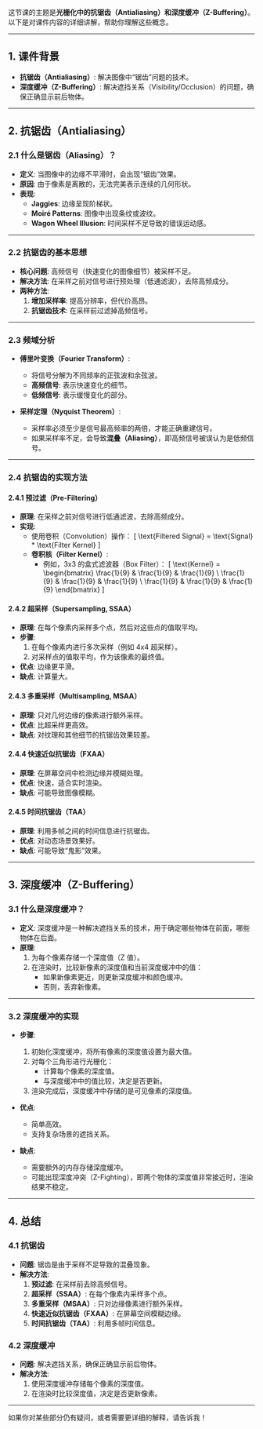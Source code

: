 这节课的主题是**光栅化中的抗锯齿（Antialiasing）和深度缓冲（Z-Buffering）**。以下是对课件内容的详细讲解，帮助你理解这些概念。

---

## **1. 课件背景**
- **抗锯齿（Antialiasing）**: 解决图像中“锯齿”问题的技术。
- **深度缓冲（Z-Buffering）**: 解决遮挡关系（Visibility/Occlusion）的问题，确保正确显示前后物体。

---

## **2. 抗锯齿（Antialiasing）**

### **2.1 什么是锯齿（Aliasing）？**
- **定义**: 当图像中的边缘不平滑时，会出现“锯齿”效果。
- **原因**: 由于像素是离散的，无法完美表示连续的几何形状。
- **表现**:
  - **Jaggies**: 边缘呈现阶梯状。
  - **Moiré Patterns**: 图像中出现条纹或波纹。
  - **Wagon Wheel Illusion**: 时间采样不足导致的错误运动感。

---

### **2.2 抗锯齿的基本思想**
- **核心问题**: 高频信号（快速变化的图像细节）被采样不足。
- **解决方法**: 在采样之前对信号进行预处理（低通滤波），去除高频成分。
- **两种方法**:
  1. **增加采样率**: 提高分辨率，但代价高昂。
  2. **抗锯齿技术**: 在采样前过滤掉高频信号。

---

### **2.3 频域分析**
- **傅里叶变换（Fourier Transform）**:
  - 将信号分解为不同频率的正弦波和余弦波。
  - **高频信号**: 表示快速变化的细节。
  - **低频信号**: 表示缓慢变化的部分。

- **采样定理（Nyquist Theorem）**:
  - 采样率必须至少是信号最高频率的两倍，才能正确重建信号。
  - 如果采样率不足，会导致**混叠（Aliasing）**，即高频信号被误认为是低频信号。

---

### **2.4 抗锯齿的实现方法**

#### **2.4.1 预过滤（Pre-Filtering）**
- **原理**: 在采样之前对信号进行低通滤波，去除高频成分。
- **实现**:
  - 使用卷积（Convolution）操作：
    \[
    \text{Filtered Signal} = \text{Signal} * \text{Filter Kernel}
    \]
  - **卷积核（Filter Kernel）**:
    - 例如，3x3 的盒式滤波器（Box Filter）：
      \[
      \text{Kernel} =
      \begin{bmatrix}
      \frac{1}{9} & \frac{1}{9} & \frac{1}{9} \\
      \frac{1}{9} & \frac{1}{9} & \frac{1}{9} \\
      \frac{1}{9} & \frac{1}{9} & \frac{1}{9}
      \end{bmatrix}
      \]

#### **2.4.2 超采样（Supersampling, SSAA）**
- **原理**: 在每个像素内采样多个点，然后对这些点的值取平均。
- **步骤**:
  1. 在每个像素内进行多次采样（例如 4x4 超采样）。
  2. 对采样点的值取平均，作为该像素的最终值。
- **优点**: 边缘更平滑。
- **缺点**: 计算量大。

#### **2.4.3 多重采样（Multisampling, MSAA）**
- **原理**: 只对几何边缘的像素进行额外采样。
- **优点**: 比超采样更高效。
- **缺点**: 对纹理和其他细节的抗锯齿效果较差。

#### **2.4.4 快速近似抗锯齿（FXAA）**
- **原理**: 在屏幕空间中检测边缘并模糊处理。
- **优点**: 快速，适合实时渲染。
- **缺点**: 可能导致图像模糊。

#### **2.4.5 时间抗锯齿（TAA）**
- **原理**: 利用多帧之间的时间信息进行抗锯齿。
- **优点**: 对动态场景效果好。
- **缺点**: 可能导致“鬼影”效果。

---

## **3. 深度缓冲（Z-Buffering）**

### **3.1 什么是深度缓冲？**
- **定义**: 深度缓冲是一种解决遮挡关系的技术，用于确定哪些物体在前面，哪些物体在后面。
- **原理**:
  1. 为每个像素存储一个深度值（Z 值）。
  2. 在渲染时，比较新像素的深度值和当前深度缓冲中的值：
     - 如果新像素更近，则更新深度缓冲和颜色缓冲。
     - 否则，丢弃新像素。

---

### **3.2 深度缓冲的实现**
- **步骤**:
  1. 初始化深度缓冲，将所有像素的深度值设置为最大值。
  2. 对每个三角形进行光栅化：
     - 计算每个像素的深度值。
     - 与深度缓冲中的值比较，决定是否更新。
  3. 渲染完成后，深度缓冲中存储的是可见像素的深度值。

- **优点**:
  - 简单高效。
  - 支持复杂场景的遮挡关系。
- **缺点**:
  - 需要额外的内存存储深度缓冲。
  - 可能出现深度冲突（Z-Fighting），即两个物体的深度值非常接近时，渲染结果不稳定。

---

## **4. 总结**

### **4.1 抗锯齿**
- **问题**: 锯齿是由于采样不足导致的混叠现象。
- **解决方法**:
  1. **预过滤**: 在采样前去除高频信号。
  2. **超采样（SSAA）**: 在每个像素内采样多个点。
  3. **多重采样（MSAA）**: 只对边缘像素进行额外采样。
  4. **快速近似抗锯齿（FXAA）**: 在屏幕空间模糊边缘。
  5. **时间抗锯齿（TAA）**: 利用多帧时间信息。

### **4.2 深度缓冲**
- **问题**: 解决遮挡关系，确保正确显示前后物体。
- **解决方法**:
  1. 使用深度缓冲存储每个像素的深度值。
  2. 在渲染时比较深度值，决定是否更新像素。

---

如果你对某些部分仍有疑问，或者需要更详细的解释，请告诉我！
